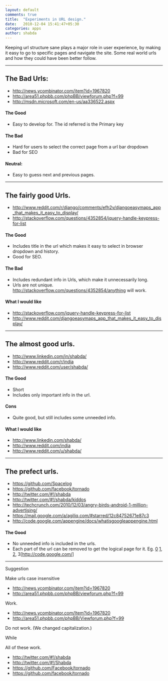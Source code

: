 ```yaml
---
layout: default
comments: true
title:  "Experiments in URL design."
date:   2010-12-04 15:41:47+05:30
categories: apps
author: shabda
---
```

Keeping url structure sane plays a major role in user experience, by making it easy to go to specific pages
and navigate the site. Some real world urls and how they could have been better follow.

----------------------

## The Bad Urls:

* http://news.ycombinator.com/item?id=1967820
* http://area51.phpbb.com/phpBB/viewforum.php?f=99
* http://msdn.microsoft.com/en-us/aa336522.aspx

#### The Good

* Easy to develop for. The id referred is the Primary key

#### The Bad

* Hard for users to select the correct page from a url bar dropdown
* Bad for SEO

#### Neutral:

* Easy to guess next and previous pages.

----------------------

## The fairly good Urls.

* http://www.reddit.com/r/django/comments/efh2v/djangoeasymaps_app_that_makes_it_easy_to_display/
* http://stackoverflow.com/questions/4352854/jquery-handle-keypress-for-list

#### The Good

* Includes title in the url which makes it easy to select in browser dropdown and history.
* Good for SEO.

#### The Bad

* Includes redundant info in Urls, which make it unnecessarily long.
* Urls are not unique. http://stackoverflow.com/questions/4352854/anything will work.

#### What I would like

* http://stackoverflow.com/jquery-handle-keypress-for-list
* http://www.reddit.com/djangoeasymaps_app_that_makes_it_easy_to_display/


----------------------


## The almost good urls.

* http://www.linkedin.com/in/shabda/
* http://www.reddit.com/r/india
* http://www.reddit.com/user/shabda/



#### The Good

* Short
* Includes only important info in the url.

#### Cons

* Quite good, but still includes some unneeded info.

#### What I would like

* http://www.linkedin.com/shabda/
* http://www.reddit.com/india
* http://www.reddit.com/u/shabda/


----------------------


## The prefect urls.

* https://github.com/Spacelog
* https://github.com/facebook/tornado
* http://twitter.com/#!/shabda
* http://twitter.com/#!/shabda/kiddos
* http://techcrunch.com/2010/12/03/angry-birds-android-1-million-advertising/
* https://mail.google.com/a/agiliq.com/#starred/12c84752671e87c3
* http://code.google.com/appengine/docs/whatisgoogleappengine.html


#### The Good

* No unneeded info is included in the urls.
* Each part of the url can be removed to get the logical page for it.
Eg. [0](http://code.google.com/appengine/docs/whatisgoogleappengine.html) [1](http://code.google.com/appengine/docs/), [2](http://code.google.com/appengine/), 3[http://code.google.com/]

----------------------

Suggestion

Make urls case insensitive

* http://news.ycombinator.com/item?id=1967820
* http://area51.phpbb.com/phpBB/viewforum.php?f=99

Work.

* http://news.ycombinator.com/Item?id=1967820
* http://area51.phpbb.com/phpBB/Viewforum.php?f=99

Do not work. (We changed capitalization.)

While

All of these work.

* http://twitter.com/#!/shabda
* http://twitter.com/#!/Shabda
* https://github.com/Facebook/tornado
* https://github.com/facebook/tornado




